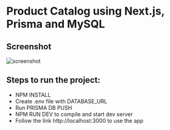 # Product Catalog using Next.js, Prisma and MySQL

## Screenshot
![screenshot](public/images/screenshot.jpg)

## Steps to run the project:
- NPM INSTALL
- Create .env file with DATABASE_URL
- Run PRISMA DB PUSH
- NPM RUN DEV to compile and start dev server
- Follow the link http://localhost:3000 to use the app

